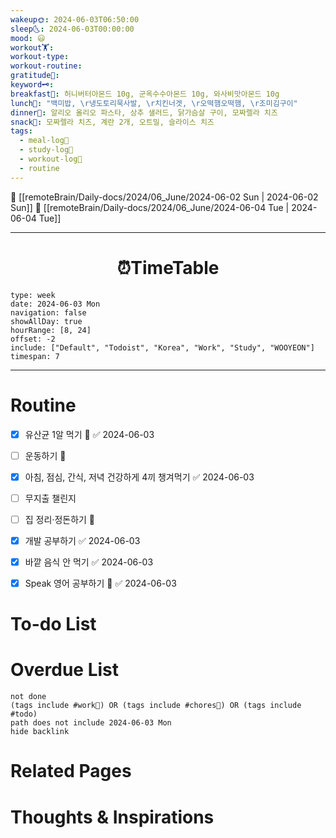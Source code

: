 ```yaml
---
wakeup🌞: 2024-06-03T06:50:00
sleep🌜: 2024-06-03T00:00:00
mood: 😃
workout🏋️: 
workout-type: 
workout-routine: 
gratitude🙏: 
keyword🗝️: 
breakfast🍳: 허니버터아몬드 10g, 군옥수수아몬드 10g, 와사비맛아몬드 10g
lunch🍚: "백미밥, \r냉도토리묵사발, \r치킨너겟, \r오떡햄오떡햄, \r조미김구이"
dinner🥗: 알리오 올리오 파스타, 상추 샐러드, 닭가슴살 구이, 모짜렐라 치즈
snack🍬: 모짜렐라 치즈, 계란 2개, 오트밀, 슬라이스 치즈
tags:
  - meal-log📝
  - study-log📓
  - workout-log💪
  - routine
---
```


🔺 [[remoteBrain/Daily-docs/2024/06_June/2024-06-02 Sun | 2024-06-02 Sun]]
🔻 [[remoteBrain/Daily-docs/2024/06_June/2024-06-04 Tue | 2024-06-04 Tue]]
___
<h1> <center>⏰TimeTable </center> </h1>

```gEvent
type: week
date: 2024-06-03 Mon
navigation: false
showAllDay: true
hourRange: [8, 24]
offset: -2
include: ["Default", "Todoist", "Korea", "Work", "Study", "WOOYEON"]
timespan: 7
```

--- 


# Routine 

- [x] 유산균 1알 먹기 🔼 ✅ 2024-06-03
- [ ] 운동하기 🔼
- [x] 아침, 점심, 간식, 저녁 건강하게 4끼 챙겨먹기 ✅ 2024-06-03
- [ ] 무지출 챌린지 
- [ ] 집 정리·정돈하기 🔼
- [x] 개발 공부하기 ✅ 2024-06-03
- [x] 바깥 음식 안 먹기 ✅ 2024-06-03
- [x] Speak 영어 공부하기 🔼 ✅ 2024-06-03


# To-do List



# Overdue List
```tasks
not done
(tags include #work💼) OR (tags include #chores🧺) OR (tags include #todo)
path does not include 2024-06-03 Mon
hide backlink
```

# Related Pages



# Thoughts & Inspirations


